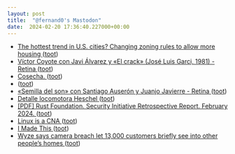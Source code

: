 ```yaml
---
layout: post
title:  "@fernand0's Mastodon"
date:  2024-02-20 17:36:40.227000+00:00
---
```

*  [The hottest trend in U.S. cities? Changing zoning rules to allow more housing  ](https://www.npr.org/2024/02/17/1229867031/housing-shortage-zoning-reform-cities) ([toot](https://mastodon.social/@fernand0/111965018536412666))
*  [Víctor Coyote con Javi Álvarez y «El crack» (José Luis Garci, 1981) - Retina ](https://festivalretina.com/victor-coyote-con-javi-alvarez-y-el-crack-jose-luis-garci-1981) ([toot](https://mastodon.social/@fernand0/111964827884625253))
*  [Cosecha. ](https://avecesunafoto.wordpress.com/2024/02/20/cosecha) ([toot](https://mastodon.social/@fernand0/111964744327358623))
*  [ ](https://mastodon.social/users/fernand0/statuses/111964740495430086/activity) ([toot](https://mastodon.social/users/fernand0/statuses/111964740495430086/activity))
*  [«Semilla del son» con Santiago Auserón y Juanjo Javierre - Retina ](https://festivalretina.com/semilla-del-son-con-santiago-auseron-y-juanjo-javierre) ([toot](https://mastodon.social/@fernand0/111964459899592949))
*  [Detalle locomotora Heschel ](https://www.flickr.com/photos/fernand0/53530873524) ([toot](https://mastodon.social/@fernand0/111964369017569828))
*  [[PDF] Rust Foundation. Security Initiative Retrospective Report. February 2024.   ](https://foundation.rust-lang.org/static/publications/security-initiative-report-february-2024.pdf) ([toot](https://mastodon.social/@fernand0/111964214278261055))
*  [Linux is a CNA ](http://www.kroah.com/log/blog/2024/02/13/linux-is-a-cna) ([toot](https://mastodon.social/@fernand0/111963776312390855))
*  [I Made This ](https://hypercritical.co/2024/01/11/i-made-thi) ([toot](https://mastodon.social/@fernand0/111963523827351477))
*  [Wyze says camera breach let 13,000 customers briefly see into other people’s homes ](https://www.theverge.com/2024/2/19/24077233/wyze-security-camera-breach-13000-customers-event) ([toot](https://mastodon.social/@fernand0/111963265898750074))
